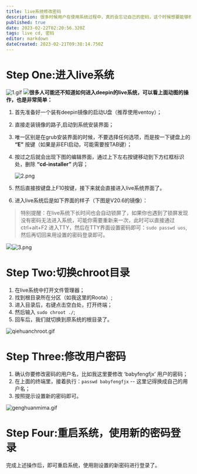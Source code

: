 ```yaml
---
title: live系统修改密码
description: 很多时候用户在使用系统过程中，真的会忘记自己的密码，这个时候想要能够修改密码的方式，这篇文章可能提供一种思路。
published: true
date: 2023-02-22T02:20:56.320Z
tags: live cd, 密码
editor: markdown
dateCreated: 2023-02-21T09:38:14.750Z
---
```


# Step One:进入live系统

![1.gif](https://storage.deepin.org/thread/202205201618318171_1.gif)
![](https://vjxs22vadq.feishu.cn/space/api/box/stream/download/asynccode/?code=YmU4ZjgxNzAxZWNmNjY2MTg2ZDI5YTU0NzVkNDkyNzFfdzJmVDczbGRtOUlmWGlQSmg5MHRCSmQ0TnB1Y1lZMWNfVG9rZW46Ym94Y25qa3Nkak92YjJ3c0ZjMUN1Q3VxbDhnXzE2NTMwMTQ4MzQ6MTY1MzAxODQzNF9WNA)**很多人可能还不知道如何进入deepin的live系统，可以看上面动图的操作，也是非常简单：**

1. 首先准备好一个装有deepin镜像的启动U盘（推荐使用ventoy）；
2. 直接走装镜像的路子,启动到系统安装界面；
3. 唯一区别是在grub安装界面的时候，不要选择任何选项，而是按一下键盘上的 **“E”** 按键（如果是非EFI启动，可能需要按TAB键）；
4. 按过之后就会出现下图的编辑界面，通过上下左右按键移动到下方红框标识处，删除 **“cd-installer”** 内容；

   ![2.png](https://storage.deepin.org/thread/20220520162047272_2.png)
5. 然后直接按键盘上F10按键，接下来就会直接进入live系统界面了。
6. 进入live系统后是如下界面的样子（下图是V20.6的镜像）：

> 特别提醒：在live系统下长时间也会自动锁屏了，如果你也遇到了锁屏发现没有密码无法进入系统，可能你需要重新来一次，此时可以直接通过ctrl+alt+F2 进入TTY，然后在TTY界面设置密码即可：``sudo passwd uos``,然后再切回来用设置的密码登录即可。

![](https://vjxs22vadq.feishu.cn/space/api/box/stream/download/asynccode/?code=YzA2MjdlZDQ0ZWNjZDM2MjY2NWMwMThmYjk3OTI5OTRfeEg3SXo2OFE3cTR4WlhTRzhkOTh3SmxxY0l3V0doUWJfVG9rZW46Ym94Y25TaHNCQ0kzalI5RjRYOWlFYTF2a1diXzE2NTMwMTYzMzY6MTY1MzAxOTkzNl9WNA)![3.png](https://storage.deepin.org/thread/202205201621386209_3.png)

# Step Two:切换chroot目录

1. 在live系统中打开文件管理器；
2. 找到根目录所在分区（如我这里的Roota）;
3. 进入目录后，右键点击空白处，打开终端；
4. 然后输入 ``sudo chroot ./``;
5. 回车后，我们就切换到原系统的根目录了。

![qiehuanchroot.gif](https://storage.deepin.org/thread/202206011317339861_qiehuanchroot.gif)

# Step Three:修改用户密码

1. 确认你要修改密码的用户名，比如我这里要修改 ‘babyfengfjx’ 用户的密码；
2. 在上面的终端里，接着执行：``passwd babyfengfjx``    -- 这里记得换成自己的用户名；
3. 按照提示设置新的密码即可。

![genghuanmima.gif](https://storage.deepin.org/thread/202206011319569555_genghuanmima.gif)

# Step Four:重启系统，使用新的密码登录

完成上述操作后，即可重启系统，使用刚设置的新密码进行登录了。